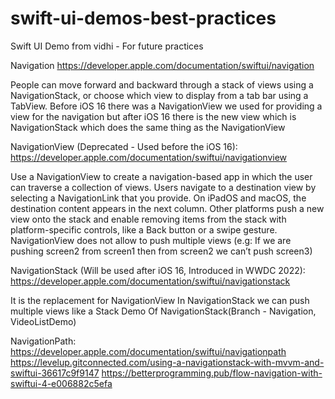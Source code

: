 # swift-ui-demos-best-practices
Swift UI Demo from vidhi - For future practices


Navigation
https://developer.apple.com/documentation/swiftui/navigation

People can move forward and backward through a stack of views using a NavigationStack, or choose which view to display from a tab bar using a TabView.
Before iOS 16 there was a NavigationView we used for providing a view for the navigation but after iOS 16 there is the new view which is NavigationStack which does the same thing as the NavigationView

NavigationView (Deprecated - Used before the iOS 16):
https://developer.apple.com/documentation/swiftui/navigationview

Use a NavigationView to create a navigation-based app in which the user can traverse a collection of views. Users navigate to a destination view by selecting a NavigationLink that you provide. On iPadOS and macOS, the destination content appears in the next column. Other platforms push a new view onto the stack and enable removing items from the stack with platform-specific controls, like a Back button or a swipe gesture.
NavigationView does not allow to push multiple views (e.g: If we are pushing screen2 from screen1 then from screen2 we can’t push screen3)

NavigationStack (Will be used after iOS 16, Introduced in WWDC 2022):
https://developer.apple.com/documentation/swiftui/navigationstack

It is the replacement for NavigationView
In NavigationStack we can push multiple views like a Stack 
Demo Of NavigationStack(Branch - Navigation, VideoListDemo)

NavigationPath:
https://developer.apple.com/documentation/swiftui/navigationpath
https://levelup.gitconnected.com/using-a-navigationstack-with-mvvm-and-swiftui-36617c9f9147
https://betterprogramming.pub/flow-navigation-with-swiftui-4-e006882c5efa

